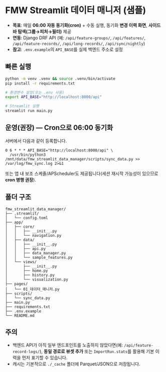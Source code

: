 
# FMW Streamlit 데이터 매니저 (샘플)

- **목표**: 매일 **06:00 자동 동기화(cron)** + 수동 실행, 동기화 **변경 이력 화면**, **사이드바 탐색(그룹→피처→필터)** 제공
- **연동**: Django DRF API (예: `/api/feature-groups/`, `/api/features/`, `/api/feature-records/`, `/api/long-records/`, `/api/sync/nightly`)
- **참고**: `.env.example`의 `API_BASE`를 실제 백엔드 주소로 설정

## 빠른 실행

```bash
python -m venv .venv && source .venv/bin/activate
pip install -r requirements.txt

# 환경변수 설정(또는 .env 사용)
export API_BASE="http://localhost:8000/api"

# Streamlit 실행
streamlit run main.py
```

## 운영(권장) — Cron으로 06:00 동기화
서버에서 다음과 같이 등록합니다.

```cron
0 6 * * * API_BASE="http://localhost:8000/api" \
  /usr/bin/python3 /mnt/data/fmw_streamlit_data_manager/scripts/sync_data.py >> /var/log/fmw_sync.log 2>&1
```

또는 앱 내 보조 스케줄/APScheduler도 제공됩니다(세션 재시작 가능성이 있으므로 **cron 병행 권장**).

## 폴더 구조

```
fmw_streamlit_data_manager/
├── .streamlit/
│   └── config.toml
├── app/
│   ├── core/
│   │   ├── __init__.py
│   │   └── navigation.py
│   ├── data/
│   │   ├── __init__.py
│   │   ├── api.py
│   │   ├── data_manager.py
│   │   └── sample_features.py
│   └── views/
│       ├── __init__.py
│       ├── home.py
│       ├── history.py
│       └── visualization.py
├── pages/
│   └── 01_데이터_매니저.py
├── scripts/
│   └── sync_data.py
├── main.py
├── requirements.txt
├── .env.example
└── README.md
```

## 주의
- 백엔드 API가 아직 일부 엔드포인트를 노출하지 않았다면(예: `/api/feature-record-logs/`), **동일 경로로 뷰셋 추가** 또는 `ImportRun.stats`를 활용해 기본 이력을 먼저 표기할 수 있습니다.
- 캐시는 기본적으로 `./_cache` 폴더에 Parquet/JSON으로 저장됩니다.

